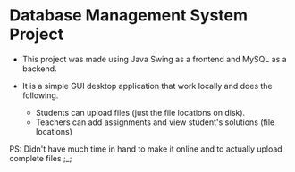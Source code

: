 # Database Management System Project

- This project was made using Java Swing as a frontend and MySQL as a backend.

- It is a simple GUI desktop application that work locally and does the following. 
  - Students can upload files (just the file locations on disk).
  - Teachers can add assignments and view student's solutions (file locations)


PS: Didn't have much time in hand to make it online and to actually upload complete files ;_;
